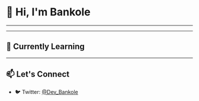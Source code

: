 # 👋 Hi, I'm Bankole

---
---

## 🧠 Currently Learning


---

## 📫 Let's Connect

- 🐦 Twitter: [@Dev_Bankole](https://twitter.com/Ayobankole09)

